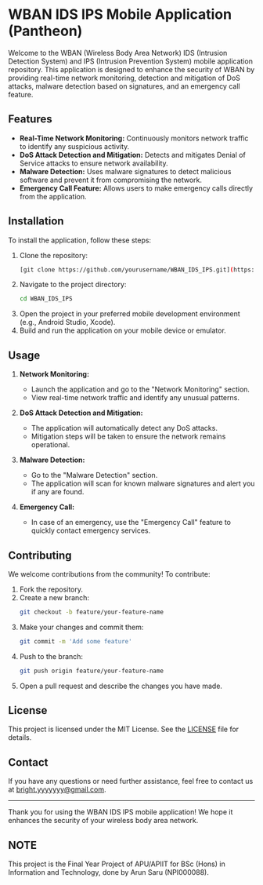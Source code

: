 # WBAN IDS IPS Mobile Application (Pantheon)

Welcome to the WBAN (Wireless Body Area Network) IDS (Intrusion Detection System) and IPS (Intrusion Prevention System) mobile application repository. This application is designed to enhance the security of WBAN by providing real-time network monitoring, detection and mitigation of DoS attacks, malware detection based on signatures, and an emergency call feature.

## Features

- **Real-Time Network Monitoring:** Continuously monitors network traffic to identify any suspicious activity.
- **DoS Attack Detection and Mitigation:** Detects and mitigates Denial of Service attacks to ensure network availability.
- **Malware Detection:** Uses malware signatures to detect malicious software and prevent it from compromising the network.
- **Emergency Call Feature:** Allows users to make emergency calls directly from the application.

## Installation

To install the application, follow these steps:

1. Clone the repository:
    ```bash
    [git clone https://github.com/yourusername/WBAN_IDS_IPS.git](https://github.com/yokai-crow/pantheon.git)
    ```
2. Navigate to the project directory:
    ```bash
    cd WBAN_IDS_IPS
    ```
3. Open the project in your preferred mobile development environment (e.g., Android Studio, Xcode).
4. Build and run the application on your mobile device or emulator.

## Usage

1. **Network Monitoring:**
   - Launch the application and go to the "Network Monitoring" section.
   - View real-time network traffic and identify any unusual patterns.

2. **DoS Attack Detection and Mitigation:**
   - The application will automatically detect any DoS attacks.
   - Mitigation steps will be taken to ensure the network remains operational.

3. **Malware Detection:**
   - Go to the "Malware Detection" section.
   - The application will scan for known malware signatures and alert you if any are found.

4. **Emergency Call:**
   - In case of an emergency, use the "Emergency Call" feature to quickly contact emergency services.

## Contributing

We welcome contributions from the community! To contribute:

1. Fork the repository.
2. Create a new branch:
    ```bash
    git checkout -b feature/your-feature-name
    ```
3. Make your changes and commit them:
    ```bash
    git commit -m 'Add some feature'
    ```
4. Push to the branch:
    ```bash
    git push origin feature/your-feature-name
    ```
5. Open a pull request and describe the changes you have made.

## License

This project is licensed under the MIT License. See the [LICENSE](LICENSE) file for details.

## Contact

If you have any questions or need further assistance, feel free to contact us at bright.yyyyyyy@gmail.com.

---

Thank you for using the WBAN IDS IPS mobile application! We hope it enhances the security of your wireless body area network.

## NOTE

This project is the Final Year Project of APU/APIIT for BSc (Hons) in Information and Technology, done by Arun Saru (NPI000088).

